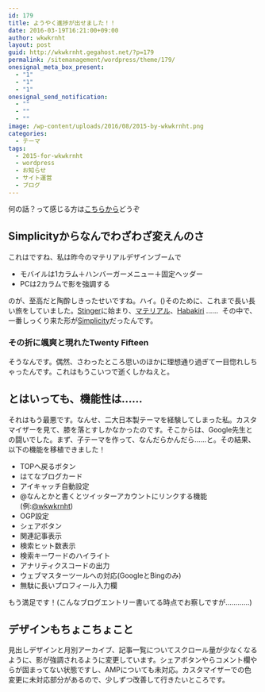 ```yaml
---
id: 179
title: ようやく進捗が出せました！！
date: 2016-03-19T16:21:00+09:00
author: wkwkrnht
layout: post
guid: http://wkwkrnht.gegahost.net/?p=179
permalink: /sitemanagement/wordpress/theme/179/
onesignal_meta_box_present:
  - "1"
  - "1"
  - "1"
onesignal_send_notification:
  - ""
  - ""
  - ""
image: /wp-content/uploads/2016/08/2015-by-wkwkrnht.png
categories:
  - テーマ
tags:
  - 2015-for-wkwkrnht
  - wordpress
  - お知らせ
  - サイト運営
  - ブログ
---
```

何の話？って感じる方は<a href="http://wkwkrnht.gegahost.net/sitemanagement/140" target="_blank" rel="noopener">こちらから</a>どうぞ

## Simplicityからなんでわざわざ変えんのさ

これはですね、私は昨今のマテリアルデザインブームで

  * モバイルは1カラム＋ハンバーガーメニュー＋固定ヘッダー
  * PCは2カラムで影を強調する

のが、至高だと陶酔しきったせいですね。ハイ。()そのために、これまで長い長い旅をしていました。<a href="http://wp-fun.com/" target="_blank" rel="noopener">Stinger</a>に始まり、<a href="http://wp-material.net/" target="_blank" rel="noopener">マテリアル</a>、<a href="http://habakiri.2inc.org/" target="_blank" rel="noopener">Habakiri</a> ……  その中で、一番しっくり来た形が<a href="http://wp-simplicity.com/" target="_blank" rel="noopener">Simplicity</a>だったんです。

### その折に颯爽と現れたTwenty Fifteen

そうなんです。偶然、さわったところ思いのほかに理想通り過ぎて一目惚れしちゃったんです。これはもうこいつで逝くしかねえと。

## とはいっても、機能性は……

それはもう最悪です。なんせ、二大日本製テーマを経験してしまった私。カスタマイザーを見て、膝を落とすしかなかったのです。そこからは、Google先生との闘いでした。まず、子テーマを作って、なんだらかんだら……と。その結果、以下の機能を移植できました！

  * TOPへ戻るボタン
  * はてなブログカード
  * アイキャッチ自動設定
  * @なんとかと書くとツイッターアカウントにリンクする機能(例:<a href="http://twitter.com/wkwkrnht" target="_blank" rel="noopener nofollow">@wkwkrnht</a>)
  * OGP設定
  * シェアボタン
  * 関連記事表示
  * 検索ヒット数表示
  * 検索キーワードのハイライト
  * アナリティクスコードの出力
  * ウェブマスターツールへの対応(GoogleとBingのみ)
  * 無駄に長いプロフィール入力欄

もう満足です！(こんなブログエントリー書いてる時点でお察しですが…………)

## デザインもちょこちょこと

見出しデザインと月別アーカイブ、記事一覧についてスクロール量が少なくなるように、影が強調されるように変更しています。シェアボタンやらコメント欄やらが固まってない状態ですし、AMPについても未対応。カスタマイザーでの色変更に未対応部分があるので、少しずつ改善して行きたいところです。